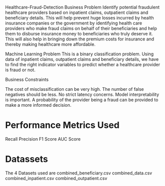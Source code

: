 Healthcare-Fraud-Detection
Business Problem
Identify potential fraudulent healthcare providers based on inpatient claims, outpatient claims and beneficiary details. This will help prevent huge losses incurred by health insurance companies or the government by identifying health care providers who make fraud claims on behalf of their beneficiaries and help them to disburse insurance money to beneficiaries who truly deserve it. This will also help in bringing down the premium costs for insurance and thereby making healthcare more affordable.

Machine Learning Problem
This is a binary classification problem. Using data of inpatient claims, outpatient claims and beneficiary details, we have to find the right indicator variables to predict whether a healthcare provider is fraud or not.

Business Constraints

The cost of misclassification can be very high.
The number of false negatives should be less.
No strict latency concerns.
Model interpretability is important. A probability of the provider being a fraud can be provided to make a more informed decision.

# Performance Metrics Used

Recall
Precision
F1 Score
AUC Score

# Datassets

The 4 Datasets used are 
combined_beneficiary.csv
combined_data.csv
combined_inpatient.csv
combined_outpatient.csv
